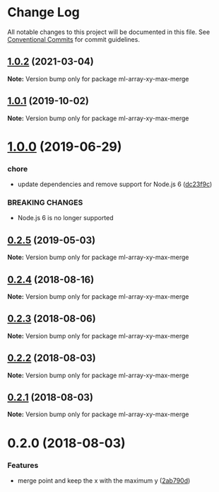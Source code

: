 # Change Log

All notable changes to this project will be documented in this file.
See [Conventional Commits](https://conventionalcommits.org) for commit guidelines.

## [1.0.2](https://github.com/mljs/array-xy/compare/ml-array-xy-max-merge@1.0.1...ml-array-xy-max-merge@1.0.2) (2021-03-04)

**Note:** Version bump only for package ml-array-xy-max-merge





## [1.0.1](https://github.com/mljs/array-xy/compare/ml-array-xy-max-merge@1.0.0...ml-array-xy-max-merge@1.0.1) (2019-10-02)

**Note:** Version bump only for package ml-array-xy-max-merge





# [1.0.0](https://github.com/mljs/array-xy/compare/ml-array-xy-max-merge@0.2.5...ml-array-xy-max-merge@1.0.0) (2019-06-29)


### chore

* update dependencies and remove support  for Node.js 6 ([dc23f9c](https://github.com/mljs/array-xy/commit/dc23f9c))


### BREAKING CHANGES

* Node.js 6 is no longer supported





## [0.2.5](https://github.com/mljs/array-xy/compare/ml-array-xy-max-merge@0.2.4...ml-array-xy-max-merge@0.2.5) (2019-05-03)

**Note:** Version bump only for package ml-array-xy-max-merge





<a name="0.2.4"></a>
## [0.2.4](https://github.com/mljs/array-xy/compare/ml-array-xy-max-merge@0.2.3...ml-array-xy-max-merge@0.2.4) (2018-08-16)




**Note:** Version bump only for package ml-array-xy-max-merge

<a name="0.2.3"></a>
## [0.2.3](https://github.com/mljs/array-xy/compare/ml-array-xy-max-merge@0.2.2...ml-array-xy-max-merge@0.2.3) (2018-08-06)




**Note:** Version bump only for package ml-array-xy-max-merge

<a name="0.2.2"></a>
## [0.2.2](https://github.com/mljs/array-xy/compare/ml-array-xy-max-merge@0.2.1...ml-array-xy-max-merge@0.2.2) (2018-08-03)




**Note:** Version bump only for package ml-array-xy-max-merge

<a name="0.2.1"></a>
## [0.2.1](https://github.com/mljs/array-xy/compare/ml-array-xy-max-merge@0.2.0...ml-array-xy-max-merge@0.2.1) (2018-08-03)

**Note:** Version bump only for package ml-array-xy-max-merge





<a name="0.2.0"></a>
# 0.2.0 (2018-08-03)


### Features

* merge point and keep the x with the maximum y ([2ab790d](https://github.com/mljs/array-xy/commit/2ab790d))
